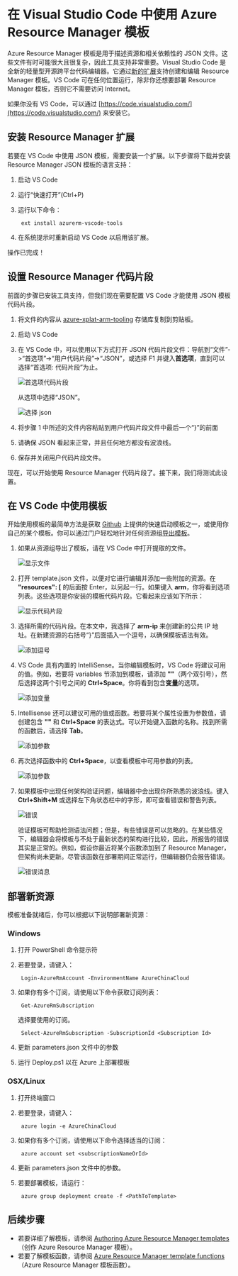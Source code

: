 <properties
   pageTitle="将 VS Code 与 Resource Manager 模板配合使用 | Microsoft Azure"
   description="说明如何设置 Visual Studio Code 以创建 Azure Resource Manager 模板。"
   services="azure-resource-manager"
   documentationCenter="na"
   authors="cmatskas"
   manager="timlt"
   editor="tysonn"/>

<tags
   ms.service="azure-resource-manager"
   ms.devlang="na"
   ms.topic="get-started-article"
   ms.tgt_pltfrm="na"
   ms.workload="na"
   ms.date="06/29/2016"
   wacn.date="08/01/2016"
   ms.author="chmatsk;tomfitz"/>

# 在 Visual Studio Code 中使用 Azure Resource Manager 模板

Azure Resource Manager 模板是用于描述资源和相关依赖性的 JSON 文件。这些文件有时可能很大且很复杂，因此工具支持非常重要。Visual Studio Code 是全新的轻量型开源跨平台代码编辑器。它通过[新的扩展](https://marketplace.visualstudio.com/items?itemName=msazurermtools.azurerm-vscode-tools)支持创建和编辑 Resource Manager 模板。VS Code 可在任何位置运行，除非你还想要部署 Resource Manager 模板，否则它不需要访问 Internet。

如果你没有 VS Code，可以通过 [https://code.visualstudio.com/](https://code.visualstudio.com/) 来安装它。

## 安装 Resource Manager 扩展

若要在 VS Code 中使用 JSON 模板，需要安装一个扩展。以下步骤将下载并安装 Resource Manager JSON 模板的语言支持：

1. 启动 VS Code
2. 运行“快速打开”(Ctrl+P)
3. 运行以下命令：

        ext install azurerm-vscode-tools

4. 在系统提示时重新启动 VS Code 以启用该扩展。

 操作已完成！

## 设置 Resource Manager 代码片段

前面的步骤已安装工具支持，但我们现在需要配置 VS Code 才能使用 JSON 模板代码片段。

1. 将文件的内容从 [azure-xplat-arm-tooling](https://raw.githubusercontent.com/Azure/azure-xplat-arm-tooling/master/VSCode/armsnippets.json) 存储库复制到剪贴板。
2. 启动 VS Code
3. 在 VS Code 中，可以使用以下方式打开 JSON 代码片段文件：导航到“文件”->“首选项”->“用户代码片段”->“JSON”，或选择 F1 并键入**首选项**，直到可以选择“首选项: 代码片段”为止。

    ![首选项代码片段](./media/resource-manager-vs-code/preferences-snippets.png)

    从选项中选择“JSON”。

    ![选择 json](./media/resource-manager-vs-code/select-json.png)

4. 将步骤 1 中所述的文件内容粘贴到用户代码片段文件中最后一个“}”的前面
5. 请确保 JSON 看起来正常，并且任何地方都没有波浪线。
6. 保存并关闭用户代码片段文件。

现在，可以开始使用 Resource Manager 代码片段了。接下来，我们将测试此设置。

## 在 VS Code 中使用模板

开始使用模板的最简单方法是获取 [Github](https://github.com/Azure/azure-quickstart-templates) 上提供的快速启动模板之一，或使用你自己的某个模板。你可以通过门户轻松地针对任何资源组[导出模板](/documentation/articles/resource-manager-export-template/)。

1. 如果从资源组导出了模板，请在 VS Code 中打开提取的文件。

    ![显示文件](./media/resource-manager-vs-code/show-files.png)

2. 打开 template.json 文件，以便对它进行编辑并添加一些附加的资源。在 **"resources": [** 的后面按 Enter，以另起一行。如果键入 **arm**，你将看到选项列表。这些选项是你安装的模板代码片段。它看起来应该如下所示：

    ![显示代码片段](./media/resource-manager-vs-code/type-snippets.png)

3. 选择所需的代码片段。在本文中，我选择了 **arm-ip** 来创建新的公共 IP 地址。在新建资源的右括号“}”后面插入一个逗号，以确保模板语法有效。

     ![添加逗号](./media/resource-manager-vs-code/add-comma.png)

4. VS Code 具有内置的 IntelliSense。当你编辑模板时，VS Code 将建议可用的值。例如，若要将 variables 节添加到模板，请添加 **""**（两个双引号），然后选择这两个引号之间的 **Ctrl+Space**。你将看到包含**变量**的选项。

    ![添加变量](./media/resource-manager-vs-code/add-variables.png)

5. Intellisense 还可以建议可用的值或函数。若要将某个属性设置为参数值，请创建包含 **""** 和 **Ctrl+Space** 的表达式。可以开始键入函数的名称。找到所需的函数后，请选择 **Tab**。

    ![添加参数](./media/resource-manager-vs-code/select-parameters.png)

6. 再次选择函数中的 **Ctrl+Space**，以查看模板中可用参数的列表。

    ![添加参数](./media/resource-manager-vs-code/select-avail-parameters.png)

7. 如果模板中出现任何架构验证问题，编辑器中会出现你所熟悉的波浪线。键入 **Ctrl+Shift+M** 或选择左下角状态栏中的字形，即可查看错误和警告列表。

    ![错误](./media/resource-manager-vs-code/errors.png)

    验证模板可帮助检测语法问题；但是，有些错误是可以忽略的。在某些情况下，编辑器会将模板与不处于最新状态的架构进行比较，因此，所报告的错误其实是正常的。例如，假设你最近将某个函数添加到了 Resource Manager，但架构尚未更新。尽管该函数在部署期间正常运行，但编辑器仍会报告错误。

    ![错误消息](./media/resource-manager-vs-code/unrecognized-function.png)

## 部署新资源

模板准备就绪后，你可以根据以下说明部署新资源：

### Windows

1. 打开 PowerShell 命令提示符
2. 若要登录，请键入：

        Login-AzureRmAccount -EnvironmentName AzureChinaCloud

3. 如果你有多个订阅，请使用以下命令获取订阅列表：

        Get-AzureRmSubscription

    选择要使用的订阅。
   
        Select-AzureRmSubscription -SubscriptionId <Subscription Id>

4. 更新 parameters.json 文件中的参数
5. 运行 Deploy.ps1 以在 Azure 上部署模板

### OSX/Linux

1. 打开终端窗口
2. 若要登录，请键入：

        azure login -e AzureChinaCloud

3. 如果你有多个订阅，请使用以下命令选择适当的订阅：

        azure account set <subscriptionNameOrId> 

4. 更新 parameters.json 文件中的参数。
5. 若要部署模板，请运行：

        azure group deployment create -f <PathToTemplate> 

## 后续步骤

- 若要详细了解模板，请参阅 [Authoring Azure Resource Manager templates](/documentation/articles/resource-group-authoring-templates/)（创作 Azure Resource Manager 模板）。
- 若要了解模板函数，请参阅 [Azure Resource Manager template functions](/documentation/articles/resource-group-template-functions/)（Azure Resource Manager 模板函数）。

<!---HONumber=Mooncake_0725_2016-->